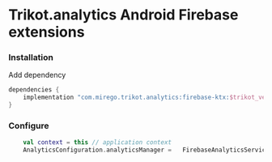 # Trikot.analytics Android Firebase extensions

### Installation
Add dependency
```groovy
dependencies {
    implementation "com.mirego.trikot.analytics:firebase-ktx:$trikot_version"
}
```

### Configure
```kotlin
    val context = this // application context
    AnalyticsConfiguration.analyticsManager =   FirebaseAnalyticsService(this)
```
